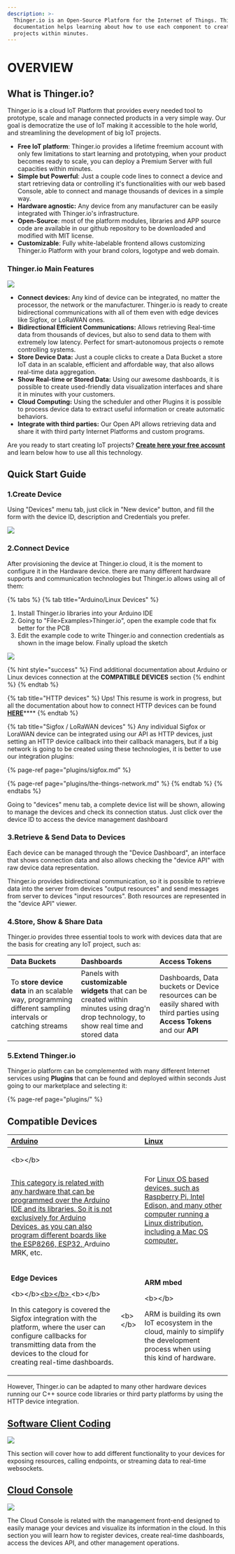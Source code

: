 ```yaml
---
description: >-
  Thinger.io is an Open-Source Platform for the Internet of Things. This
  documentation helps learning about how to use each component to create awesome
  projects within minutes.
---
```


# OVERVIEW

## What is Thinger.io?

Thinger.io is a cloud IoT Platform that provides every needed tool to prototype, scale and manage connected  products in a very simple way. Our goal is democratize the use of IoT making it accessible to the hole world, and streamlining the development of big IoT projects.

* **Free IoT platform**: Thinger.io provides a lifetime freemium account with only few limitations to start learning and prototyping, when your product becomes ready to scale, you can deploy a Premium Server with full capacities within minutes.
* **Simple but Powerful**: Just a couple code lines to connect a device and start retrieving data or controlling it's functionalities with our web based Console, able to connect and manage thousands of devices in a simple way.
* **Hardware agnostic:** Any device from any manufacturer can be easily integrated with Thinger.io's infrastructure.
* **Open-Source**: most of the platform modules, libraries and APP source code are available in our github repository to be downloaded and modified with MIT license. 
* **Customizable**: Fully white-labelable frontend allows customizing Thinger.io Platform with your brand colors, logotype and web domain.

### Thinger.io Main Features

![](.gitbook/assets/thinger.io-platform-feature.png)

* **Connect devices:** Any kind of device can be integrated, no matter the processor, the network or the manufacturer. Thinger.io is ready to create bidirectional communications with all of them even with edge devices like Sigfox, or LoRaWAN ones. 
* **Bidirectional Efficient Communications:** Allows retrieving Real-time data from thousands of devices, but also to send data to them with extremely low latency. Perfect for smart-autonomous projects o remote controlling systems. 
* **Store Device Data:** Just a couple clicks to create a Data Bucket a store IoT data in an scalable, efficient and affordable way, that also allows real-time data aggregation. 
* **Show Real-time or Stored Data:** Using our awesome dashboards, it is possible to create used-friendly data visualization interfaces and share it in minutes with your customers. 
* **Cloud Computing:** Using the scheduler and other Plugins it is possible to process device data to extract useful information or create automatic behaviors. 
* **Integrate with third parties:** Our Open API allows retrieving data and share it with third party Internet Platforms and custom programs.

Are you ready to start creating IoT projects? [**Create here your free account**](https://console.thinger.io/#/signup) and learn below how to use all this technology.

## Quick Start Guide

### 1.Create Device

Using "Devices" menu tab, just click in "New device" button, and fill the form with the device ID, description and Credentials you prefer.

![](.gitbook/assets/image%20%289%29.png)

### 2.Connect Device

After provisioning the device at Thinger.io cloud, it is the moment to configure it in the Hardware device. there are many different hardware supports and communication technologies but Thinger.io allows using all of them: 

{% tabs %}
{% tab title="Arduino/Linux Devices" %}
1. Install Thinger.io libraries into your Arduino IDE
2. Going to "File&gt;Examples&gt;Thinger.io", open the example code that fix better for the PCB
3. Edit the example code to write Thinger.io and connection credentials as shown in the image below. Finally upload the sketch

![](.gitbook/assets/image%20%2867%29.png)

{% hint style="success" %}
Find additional documentation about Arduino or Linux devices connection at the **COMPATIBLE DEVICES** section 
{% endhint %}
{% endtab %}

{% tab title="HTTP devices" %}
Ups! This resume is work in progress, but all the documentation about how to connect HTTP devices can be found [**HERE**](hardware-devices/http-devices.md)\*\*\*\*
{% endtab %}

{% tab title="Sigfox / LoRaWAN devices" %}
Any individual Sigfox or LoraWAN device can be integrated using our API as HTTP devices, just setting an HTTP device callback into their callback managers, but if a big network is going to be created using these technologies, it is better to use our integration plugins:

{% page-ref page="plugins/sigfox.md" %}

{% page-ref page="plugins/the-things-network.md" %}
{% endtab %}
{% endtabs %}

Going to "devices" menu tab, a complete device list will be shown, allowing to manage the devices and check its connection status. Just click over the device ID to access the device management dashboard

### 3.Retrieve & Send Data to Devices

Each device can be managed through the "Device Dashboard", an interface that shows connection data and also allows checking the "device API" with raw device data representation.

Thinger.io provides bidirectional communication, so it is possible to retrieve data into the server from devices "output resources" and send messages from server to devices "input resources". Both resources are represented in the "device API" viewer.

### 4.Store, Show & Share Data

Thinger.io provides three essential tools to work with devices data that are the basis for creating any IoT project, such as: 

| Data Buckets | Dashboards | Access Tokens |
| :--- | :--- | :--- |
| To **store** **device data** in an scalable way, programming different sampling intervals or catching streams | Panels with **customizable widgets** that can be created within minutes using drag'n drop technology, to show real time and stored data | Dashboards, Data buckets or Device resources can be easily shared with third parties using **Access Tokens** and our **API** |

### 5.Extend Thinger.io

Thinger.io platform can be complemented with many different Internet services using **Plugins** that can be found and deployed within seconds Just going to our marketplace and selecting it:

{% page-ref page="plugins/" %}

## Compatible Devices

<table>
  <thead>
    <tr>
      <th style="text-align:left"><a href="hardware-devices/arduino.md">Arduino</a>
      </th>
      <th style="text-align:left"></th>
      <th style="text-align:left"><a href="hardware-devices/linux.md">Linux</a>
      </th>
    </tr>
  </thead>
  <tbody>
    <tr>
      <td style="text-align:left">
        <p>&lt;b&gt;&lt;/b&gt;<a href="hardware-devices/arduino.md"><b> </b></a>
        </p>
        <p><a href="hardware-devices/arduino.md"><img src=".gitbook/assets/arduino-logo.png" alt/></a>
        </p>
        <p></p>
        <p><a href="hardware-devices/arduino.md"> </a>
        </p>
        <p></p>
        <p><a href="hardware-devices/arduino.md">This category is related with any hardware that can be programmed over the Arduino IDE and its libraries. So it is not exclusively for Arduino Devices, as you can also program different boards like the ESP8266, ESP32, </a>Arduino
          MRK, etc.</p>
      </td>
      <td style="text-align:left"></td>
      <td style="text-align:left">
        <p><a href="hardware-devices/linux.md"><img src=".gitbook/assets/imagen1.png" alt/></a>
        </p>
        <p>For <a href="hardware-devices/linux.md">Linux OS based devices, such as  Raspberry Pi, Intel Edison, and many other computer running a Linux distribution, including a Mac OS computer.</a>
        </p>
      </td>
    </tr>
    <tr>
      <td style="text-align:left">
        <p><b>Edge Devices</b>
        </p>
        <p>&lt;b&gt;&lt;/b&gt;<a href="hardware-devices/sigfox/">&lt;b&gt;&lt;/b&gt;<img src=".gitbook/assets/edge-devices-thinger.io (1).png" alt/><b> </b></a>&lt;b&gt;&lt;/b&gt;</p>
        <p>In this category is covered the Sigfox integration with the platform,
          where the user can configure callbacks for transmitting data from the devices
          to the cloud for creating real-time dashboards.<b> </b>
        </p>
      </td>
      <td style="text-align:left">&lt;b&gt;&lt;/b&gt;</td>
      <td style="text-align:left">
        <p><b>ARM mbed</b>
        </p>
        <p>&lt;b&gt;&lt;/b&gt;
          <img src=".gitbook/assets/mbed-enabled-logo.png" alt/>
        </p>
        <p>ARM is building its own IoT ecosystem in the cloud, mainly to simplify
          the development process when using this kind of hardware.</p>
      </td>
    </tr>
  </tbody>
</table>However, Thinger.io can be adapted to many other hardware devices running our C++ source code libraries or third party platforms by using the HTTP device integration. 

## [Software Client Coding](coding.md)

[ ![](.gitbook/assets/coding.png) ](coding.md)

This section will cover how to add different functionality to your devices for exposing resources, calling endpoints, or streaming data to real-time websockets.

## [Cloud Console](console.md)

[![](.gitbook/assets/console.png) ](console.md)

The Cloud Console is related with the management front-end designed to easily manage your devices and visualize its information in the cloud. In this section you will learn how to register devices, create real-time dashboards, access the devices API, and other management operations.



